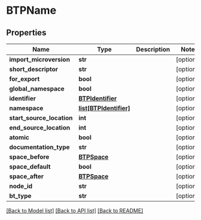 # BTPName

## Properties
Name | Type | Description | Notes
------------ | ------------- | ------------- | -------------
**import_microversion** | **str** |  | [optional] 
**short_descriptor** | **str** |  | [optional] 
**for_export** | **bool** |  | [optional] 
**global_namespace** | **bool** |  | [optional] 
**identifier** | [**BTPIdentifier**](BTPIdentifier.md) |  | [optional] 
**namespace** | [**list[BTPIdentifier]**](BTPIdentifier.md) |  | [optional] 
**start_source_location** | **int** |  | [optional] 
**end_source_location** | **int** |  | [optional] 
**atomic** | **bool** |  | [optional] 
**documentation_type** | **str** |  | [optional] 
**space_before** | [**BTPSpace**](BTPSpace.md) |  | [optional] 
**space_default** | **bool** |  | [optional] 
**space_after** | [**BTPSpace**](BTPSpace.md) |  | [optional] 
**node_id** | **str** |  | [optional] 
**bt_type** | **str** |  | [optional] 

[[Back to Model list]](../README.md#documentation-for-models) [[Back to API list]](../README.md#documentation-for-api-endpoints) [[Back to README]](../README.md)


